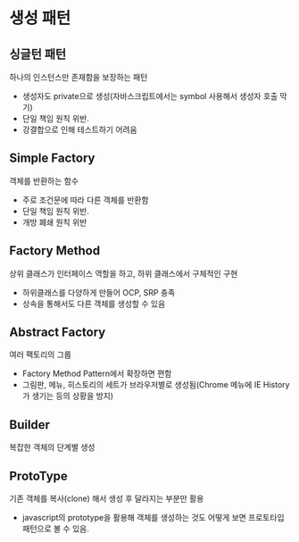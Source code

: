# 생성 패턴

## 싱글턴 패턴

하나의 인스턴스만 존재함을 보장하는 패턴

- 생성자도 private으로 생성(자바스크립트에서는 symbol 사용해서 생성자 호출 막기)
- 단일 책임 원칙 위반.
- 강결합으로 인해 테스트하기 어려움

## Simple Factory

객체를 반환하는 함수

- 주로 조건문에 따라 다른 객체를 반환함
- 단일 책임 원칙 위반.
- 개방 폐쇄 원칙 위반

## Factory Method

상위 클래스가 인터페이스 역할을 하고, 하위 클래스에서 구체적인 구현

- 하위클래스를 다양하게 만들어 OCP, SRP 충족
- 상속을 통해서도 다른 객체를 생성할 수 있음

## Abstract Factory

여러 팩토리의 그룹

- Factory Method Pattern에서 확장하면 편함
- 그림판, 메뉴, 히스토리의 세트가 브라우저별로 생성됨(Chrome 메뉴에 IE History가 생기는 등의 상황을 방지)

## Builder

복잡한 객체의 단계별 생성

## ProtoType

기존 객체를 복사(clone) 해서 생성 후 달라지는 부분만 활용

- javascript의 prototype을 활용해 객체를 생성하는 것도 어떻게 보면 프로토타입 패턴으로 볼 수 있음.
